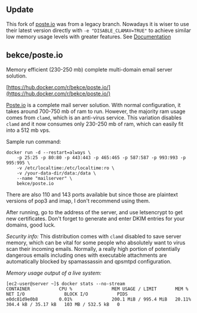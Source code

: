 ## Update

This fork of [poste.io](http://poste.io) was from a legacy branch. Nowadays it is wiser to use their latest version directly with `-e "DISABLE_CLAMAV=TRUE"` to achieve similar low memory usage levels with greater features. See [Documentation](https://poste.io/doc/)

## bekce/poste.io
Memory efficient (230-250 mb) complete multi-domain email server solution. 

[https://hub.docker.com/r/bekce/poste.io/](https://hub.docker.com/r/bekce/poste.io/)

[Poste.io](http://poste.io) is a complete mail server solution. 
With normal configuration, it takes around 700-750 mb of ram to run. However, the majority ram usage comes from `clamd`, which is an anti-virus service. This variation disables `clamd` and it now consumes only 230-250 mb of ram, which can easily fit into a 512 mb vps. 

Sample run command: 

```
docker run -d --restart=always \
    -p 25:25 -p 80:80 -p 443:443 -p 465:465 -p 587:587 -p 993:993 -p 995:995 \
    -v /etc/localtime:/etc/localtime:ro \
    -v /your-data-dir/data:/data \
    --name "mailserver" \
    bekce/poste.io
```

There are also 110 and 143 ports available but since those are plaintext versions of pop3 and imap, I don't recommend using them. 

After running, go to the address of the server, and use letsencrypt to get new certificates. Don't forget to generate and enter DKIM entries for your domains, good luck. 

*Security info:* This distribution comes with `clamd` disabled to save server memory, which can be vital for some people who absolutely want to virus scan their incoming emails. Normally, a really high portion of potentially dangerous emails including ones with executable attachments are automatically blocked by spamassassin and qpsmtpd configuration. 

*Memory usage output of a live system:*
```
[ec2-user@server ~]$ docker stats --no-stream
CONTAINER           CPU %               MEM USAGE / LIMIT       MEM %               NET I/O               BLOCK I/O           PIDS
e0dc81d9e0b8        0.01%               200.1 MiB / 995.4 MiB   20.11%              304.4 kB / 35.17 kB   103 MB / 532.5 kB   0
```
